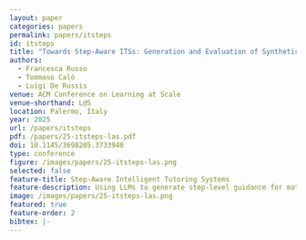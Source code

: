 ```yaml
---
layout: paper
categories: papers
permalink: papers/itsteps
id: itsteps
title: "Towards Step-Aware ITSs: Generation and Evaluation of Synthetic Step-by-Step Exercise Solutions"
authors: 
  - Francesca Russo
  - Tommaso Calò
  - Luigi De Russis
venue: ACM Conference on Learning at Scale
venue-shorthand: L@S
location: Palermo, Italy
year: 2025
url: /papers/itsteps
pdf: /papers/25-itsteps-las.pdf
doi: 10.1145/3698205.3733940
type: conference
figure: /images/papers/25-itsteps-las.png
selected: false
feature-title: Step-Aware Intelligent Tutoring Systems
feature-description: Using LLMs to generate step-level guidance for math ITSs and improving adaptive personalization.
image: /images/papers/25-itsteps-las.png
featured: true
feature-order: 2
bibtex: |-
---
```

